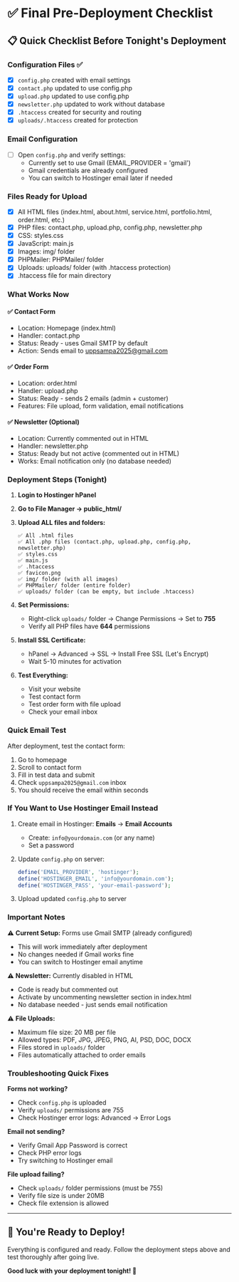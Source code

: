 # ✅ Final Pre-Deployment Checklist

## 📋 Quick Checklist Before Tonight's Deployment

### Configuration Files ✅
- [x] `config.php` created with email settings
- [x] `contact.php` updated to use config.php
- [x] `upload.php` updated to use config.php
- [x] `newsletter.php` updated to work without database
- [x] `.htaccess` created for security and routing
- [x] `uploads/.htaccess` created for protection

### Email Configuration
- [ ] Open `config.php` and verify settings:
  - Currently set to use Gmail (EMAIL_PROVIDER = 'gmail')
  - Gmail credentials are already configured
  - You can switch to Hostinger email later if needed

### Files Ready for Upload
- [x] All HTML files (index.html, about.html, service.html, portfolio.html, order.html, etc.)
- [x] PHP files: contact.php, upload.php, config.php, newsletter.php
- [x] CSS: styles.css
- [x] JavaScript: main.js
- [x] Images: img/ folder
- [x] PHPMailer: PHPMailer/ folder
- [x] Uploads: uploads/ folder (with .htaccess protection)
- [x] .htaccess file for main directory

### What Works Now

#### ✅ Contact Form
- Location: Homepage (index.html)
- Handler: contact.php
- Status: Ready - uses Gmail SMTP by default
- Action: Sends email to uppsampa2025@gmail.com

#### ✅ Order Form  
- Location: order.html
- Handler: upload.php
- Status: Ready - sends 2 emails (admin + customer)
- Features: File upload, form validation, email notifications

#### ✅ Newsletter (Optional)
- Location: Currently commented out in HTML
- Handler: newsletter.php
- Status: Ready but not active (commented out in HTML)
- Works: Email notification only (no database needed)

### Deployment Steps (Tonight)

1. **Login to Hostinger hPanel**

2. **Go to File Manager → public_html/**

3. **Upload ALL files and folders:**
   ```
   ✅ All .html files
   ✅ All .php files (contact.php, upload.php, config.php, newsletter.php)
   ✅ styles.css
   ✅ main.js
   ✅ .htaccess
   ✅ favicon.png
   ✅ img/ folder (with all images)
   ✅ PHPMailer/ folder (entire folder)
   ✅ uploads/ folder (can be empty, but include .htaccess)
   ```

4. **Set Permissions:**
   - Right-click `uploads/` folder → Change Permissions → Set to **755**
   - Verify all PHP files have **644** permissions

5. **Install SSL Certificate:**
   - hPanel → Advanced → SSL → Install Free SSL (Let's Encrypt)
   - Wait 5-10 minutes for activation

6. **Test Everything:**
   - Visit your website
   - Test contact form
   - Test order form with file upload
   - Check your email inbox

### Quick Email Test

After deployment, test the contact form:
1. Go to homepage
2. Scroll to contact form
3. Fill in test data and submit
4. Check `uppsampa2025@gmail.com` inbox
5. You should receive the email within seconds

### If You Want to Use Hostinger Email Instead

1. Create email in Hostinger: **Emails** → **Email Accounts**
   - Create: `info@yourdomain.com` (or any name)
   - Set a password

2. Update `config.php` on server:
   ```php
   define('EMAIL_PROVIDER', 'hostinger');
   define('HOSTINGER_EMAIL', 'info@yourdomain.com');
   define('HOSTINGER_PASS', 'your-email-password');
   ```

3. Upload updated `config.php` to server

### Important Notes

⚠️ **Current Setup:** Forms use Gmail SMTP (already configured)
- This will work immediately after deployment
- No changes needed if Gmail works fine
- You can switch to Hostinger email anytime

⚠️ **Newsletter:** Currently disabled in HTML
- Code is ready but commented out
- Activate by uncommenting newsletter section in index.html
- No database needed - just sends email notification

⚠️ **File Uploads:** 
- Maximum file size: 20 MB per file
- Allowed types: PDF, JPG, JPEG, PNG, AI, PSD, DOC, DOCX
- Files stored in `uploads/` folder
- Files automatically attached to order emails

### Troubleshooting Quick Fixes

**Forms not working?**
- Check `config.php` is uploaded
- Verify `uploads/` permissions are 755
- Check Hostinger error logs: Advanced → Error Logs

**Email not sending?**
- Verify Gmail App Password is correct
- Check PHP error logs
- Try switching to Hostinger email

**File upload failing?**
- Check `uploads/` folder permissions (must be 755)
- Verify file size is under 20MB
- Check file extension is allowed

---

## 🎉 You're Ready to Deploy!

Everything is configured and ready. Follow the deployment steps above and test thoroughly after going live.

**Good luck with your deployment tonight! 🚀**


